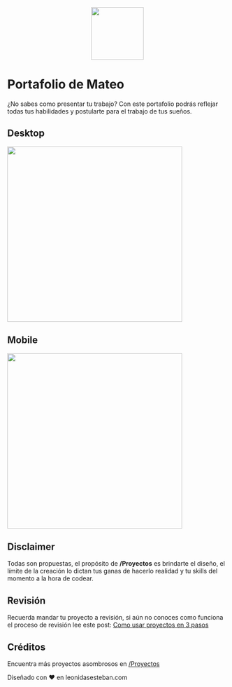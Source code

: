 <div align="center">
<img width="120px"  src="https://raw.githubusercontent.com/no-te-rindas/logo/main/Logo/LeonidasEsteban-destello-envolvente-cuadrada.png" />
</div>

# Portafolio de Mateo
¿No sabes como presentar tu trabajo? Con este portafolio podrás reflejar todas tus habilidades y postularte para el trabajo de tus sueños.

## Desktop

<img width="400px"  src="https://raw.githubusercontent.com/uxcristopher/imagenes/main/Readmes/Portafolio%20Mateo/Desktop.png" />


## Mobile

<img width="400px" src="https://raw.githubusercontent.com/uxcristopher/imagenes/main/Readmes/Portafolio%20Mateo/Mobile.png" />

## Disclaimer

Todas son propuestas, el propósito de **/Proyectos** es brindarte el diseño, el límite de la creación lo dictan tus ganas de hacerlo realidad y tu skills del momento a la hora de codear.


## Revisión

Recuerda mandar tu proyecto a revisión, si aún no conoces como funciona el proceso de revisión lee este post: [Como usar proyectos en 3 pasos](https://leonidasesteban.com/blog/como-usar-proyectos-en-3-pasos)

## Créditos

Encuentra más proyectos asombrosos en [/Proyectos](https://leonidasesteban.com/proyectos)

Diseñado con ♥️ en leonidasesteban.com